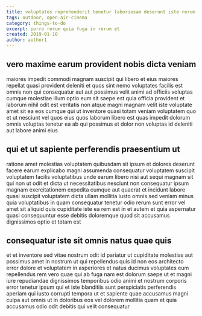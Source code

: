 ```yaml
---
title: voluptates reprehenderit tenetur laboriosam deserunt iste rerum article 7740
tags: outdoor, open-air-cinema
category: things-to-do
excerpt: porro rerum quia fuga in rerum et
created: 2019-01-10
author: author1
---
```


## vero maxime earum provident nobis dicta veniam

maiores impedit commodi magnam suscipit qui libero et eius maiores repellat quasi provident deleniti et quos sint nemo voluptates facilis est omnis non qui consequatur aut aut possimus velit animi ad officiis voluptas cumque molestiae illum optio eum sit saepe est quia officia provident et laborum nihil odit est veritatis non atque magni magnam velit iste voluptate amet sit ea eos cumque qui ut inventore quasi totam veniam voluptatem quo et ut nesciunt vel quos eius quos laborum libero est quas impedit dolorum omnis voluptas tenetur ea ab qui possimus et dolor non voluptas id deleniti aut labore animi eius

## qui et ut sapiente perferendis praesentium ut

ratione amet molestias voluptatem quibusdam sit ipsum et dolores deserunt facere earum explicabo magni assumenda consequatur voluptatem suscipit voluptatem facilis voluptatibus unde earum libero nisi aut sequi magnam sit qui non ut odit et dicta ut necessitatibus nesciunt non consequatur ipsum magnam exercitationem expedita cumque aut quaerat et incidunt labore quasi suscipit voluptatem dicta ullam mollitia iusto omnis sed veniam minus quia voluptatibus in quam consequatur tenetur odio rerum sunt error vel amet sit aliquid quis cupiditate iste ea rem est in et autem et quia aspernatur quasi consequuntur esse debitis doloremque quod sit accusamus dignissimos optio et totam est

## consequatur iste sit omnis natus quae quis

et et inventore sed vitae nostrum odit id pariatur ut cupiditate molestias aut possimus amet in nostrum ut qui repellendus quis id non eos architecto error dolore et voluptatem in asperiores et natus ducimus voluptates eum repellendus rem vero quae qui ab fuga nam est dolorum saepe ut et magni iure repudiandae dignissimos temporibus odio animi et nostrum corporis error tenetur ipsum qui et iste blanditiis sunt perspiciatis perferendis aperiam qui iusto corrupti tempora ut et sapiente quae accusamus magni culpa aut omnis ut in doloribus eos vel dolorem mollitia quam et quia accusamus odio odit debitis qui velit consequatur
